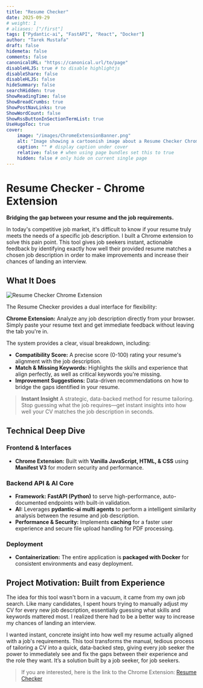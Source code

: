 ```yaml
---
title: "Resume Checker"
date: 2025-09-29
# weight: 1
# aliases: ["/first"]
tags: ["Pydantic-ai", "FastAPI", "React", "Docker"]
author: "Tarek Mustafa"
draft: false
hidemeta: false
comments: false
canonicalURL: "https://canonical.url/to/page"
disableHLJS: true # to disable highlightjs
disableShare: false
disableHLJS: false
hideSummary: false
searchHidden: true
ShowReadingTime: false
ShowBreadCrumbs: true
ShowPostNavLinks: true
ShowWordCount: false
ShowRssButtonInSectionTermList: true
UseHugoToc: true
cover:
    image: "/images/ChromeExtensionBanner.png"
    alt: "Image showing a cartoonish image about a Resume Checker Chrome extension"
    caption: "" # display caption under cover
    relative: false # when using page bundles set this to true
    hidden: false # only hide on current single page
---
```


# Resume Checker - Chrome Extension

**Bridging the gap between your resume and the job requirements.**

In today's competitive job market, it's difficult to know if your resume truly meets the needs of a specific job description. I built a Chrome extension to solve this  pain point. This tool gives job seekers instant, actionable feedback by identifying exactly how well their provided resume matches a chosen job description in order to make improvements and increase their chances of landing an interview.

## What It Does

![Resume Checker Chrome Extension](/images/resumeChecker.png)

The Resume Checker provides a dual interface for flexibility:

**Chrome Extension:** Analyze any job description directly from your browser. Simply paste your resume text and get immediate feedback without leaving the tab you're in.

The system provides a clear, visual breakdown, including:
*   **Compatibility Score:** A precise score (0-100) rating your resume's alignment with the job description.
*   **Match & Missing Keywords:** Highlights the skills and experience that align perfectly, as well as critical keywords you're missing.
*   **Improvement Suggestions:** Data-driven recommendations on how to bridge the gaps identified in your resume.

> **Instant Insight** A strategic, data-backed method for resume tailoring. Stop guessing what the job requires—get instant insights into how well your CV matches the job description in seconds.

## Technical Deep Dive

### **Frontend & Interfaces**
*   **Chrome Extension:** Built with **Vanilla JavaScript, HTML, & CSS** using **Manifest V3** for modern security and performance.

### **Backend API & AI Core**
*   **Framework:** **FastAPI (Python)** to serve high-performance, auto-documented endpoints with built-in validation.
*   **AI:** Leverages **pydantic-ai multi agents** to perform a intelligent similarity analysis between the resume and job description.
*   **Performance & Security:** Implements **caching** for a faster user experience and secure file upload handling for PDF processing.

### **Deployment**
*   **Containerization:** The entire application is **packaged with Docker** for consistent environments and easy deployment.


## Project Motivation: Built from Experience

The idea for this tool wasn't born in a vacuum, it came from my own job search. Like many candidates, I spent hours trying to manually adjust my CV for every new job description, essentially guessing what skills and keywords mattered most. I realized there had to be a better way to increase my chances of landing an interview.

I wanted instant, concrete insight into how well my resume actually aligned with a job's requirements. This tool transforms the manual, tedious process of tailoring a CV into a quick, data-backed step, giving every job seeker the power to immediately see and fix the gaps between their experience and the role they want. It’s a solution built by a job seeker, for job seekers.

> If you are interested, here is the link to the Chrome Extension: [Resume Checker](https://chromewebstore.google.com/detail/resume-checker/klmabmnjfooipddpbhggjpikmkachicn?hl=en-US&utm_source=ext_sidebar)